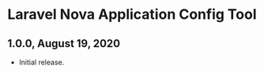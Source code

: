 Laravel Nova Application Config Tool
====================================

1.0.0, August 19, 2020
----------------------

- Initial release.
